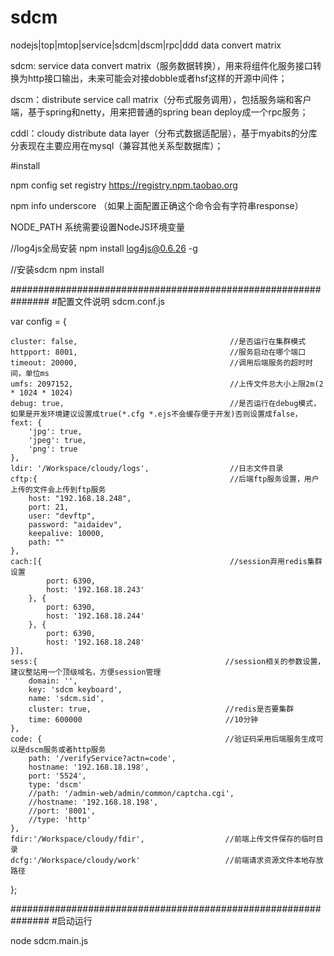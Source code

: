 ﻿# sdcm
nodejs|top|mtop|service|sdcm|dscm|rpc|ddd data convert matrix

sdcm: service data convert matrix（服务数据转换），用来将组件化服务接口转换为http接口输出，未来可能会对接dobble或者hsf这样的开源中间件；

dscm：distribute service call matrix（分布式服务调用），包括服务端和客户端，基于spring和netty，用来把普通的spring bean deploy成一个rpc服务；

cddl：cloudy distribute data layer（分布式数据适配层），基于myabits的分库分表现在主要应用在mysql（兼容其他关系型数据库）；

#install

npm config set registry https://registry.npm.taobao.org 

npm info underscore （如果上面配置正确这个命令会有字符串response）

NODE_PATH  系统需要设置NodeJS环境变量

//log4js全局安装
npm install log4js@0.6.26 -g

//安装sdcm
npm install

###############################################################
#配置文件说明
sdcm.conf.js

var config  = {

    cluster: false,                                  //是否运行在集群模式
    httpport: 8001,                                  //服务启动在哪个端口
    timeout: 20000,                                  //调用后端服务的超时时间，单位ms
    umfs: 2097152,                                   //上传文件总大小上限2m(2 * 1024 * 1024)
    debug: true,                                     //是否运行在debug模式，如果是开发环境建议设置成true(*.cfg *.ejs不会缓存便于开发)否则设置成false，
    fext: {
        'jpg': true,
        'jpeg': true,
        'png': true
    },      
    ldir: '/Workspace/cloudy/logs',                  //日志文件目录    
    cftp:{                                           //后端ftp服务设置，用户上传的文件会上传到ftp服务
	    host: "192.168.18.248",
	    port: 21,
	    user: "devftp",
	    password: "aidaidev",
	    keepalive: 10000,
	    path: ""
    },
    cach:[{                                          //session弃用redis集群设置
            port: 6390,
            host: '192.168.18.243'     
        }, {
            port: 6390,
            host: '192.168.18.244'
        }, {
            port: 6390,
            host: '192.168.18.248'    
    }],
    sess:{                                          //session相关的参数设置，建议整站用一个顶级域名，方便session管理
        domain: '',
        key: 'sdcm keyboard',
        name: 'sdcm.sid',
        cluster: true,                              //redis是否要集群
        time: 600000                                //10分钟
    },
    code: {                                         //验证码采用后端服务生成可以是dscm服务或者http服务
        path: '/verifyService?actn=code',
        hostname: '192.168.18.198',
        port: '5524',
        type: 'dscm'        
        //path: '/admin-web/admin/common/captcha.cgi',
        //hostname: '192.168.18.198',
        //port: '8001',
        //type: 'http'
    }, 
    fdir:'/Workspace/cloudy/fdir',                  //前端上传文件保存的临时目录
    dcfg:'/Workspace/cloudy/work'                   //前端请求资源文件本地存放路径

};


###############################################################
#启动运行

node sdcm.main.js
